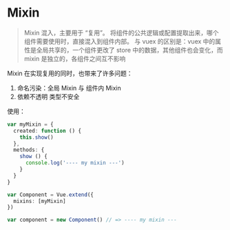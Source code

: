 # Mixin

> Mixin 混入，主要用于 “复用”。
> 将组件的公共逻辑或配置提取出来，哪个组件需要使用时，直接混入到组件内部。
> 与 vuex 的区别是：vuex 中的属性是全局共享的，一个组件更改了 store 中的数据，其他组件也会变化，而 mixin 是独立的，各组件之间互不影响

Mixin 在实现复用的同时，也带来了许多问题：
1. 命名污染：全局 Mixin 与 组件内 Mixin
2. 依赖不透明 类型不安全

使用：
```ts
var myMixin = {
  created: function () {
    this.show()
  },
  methods: {
    show () {
      console.log('---- my mixin ---')
    }
  }
}

var Component = Vue.extend({
  mixins: [myMixin]
})

var component = new Component() // => ---- my mixin ---
```




